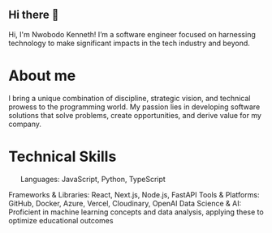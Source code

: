## Hi there 👋
Hi, I'm Nwobodo Kenneth! I’m a software engineer focused on harnessing technology to make significant impacts in the tech industry and beyond.

<h1>About me</h1>
I bring a unique combination of discipline, strategic vision, and technical prowess to the programming world. My passion lies in developing software solutions that solve problems, create opportunities, and derive value for my company.

<h1>Technical Skills</h1>
<ol> Languages: JavaScript, Python, TypeScript </ol>
Frameworks & Libraries: React, Next.js, Node.js, FastAPI
Tools & Platforms: GitHub, Docker, Azure, Vercel, Cloudinary, OpenAI
Data Science & AI: Proficient in machine learning concepts and data analysis, applying these to optimize educational outcomes


<!--
**nwobodokenneth/nwobodokenneth** is a ✨ _special_ ✨ repository because its `README.md` (this file) appears on your GitHub profile.

Here are some ideas to get you started:

- 🔭 I’m currently working on ...
- 🌱 I’m currently learning ...
- 👯 I’m looking to collaborate on ...
- 🤔 I’m looking for help with ...
- 💬 Ask me about ...
- 📫 How to reach me: ...
- 😄 Pronouns: ...
- ⚡ Fun fact: ...
-->
